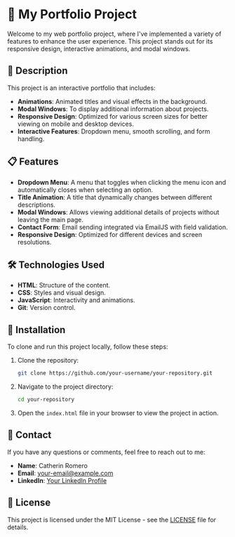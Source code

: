 # 📂 My Portfolio Project

Welcome to my web portfolio project, where I've implemented a variety of features to enhance the user experience. This project stands out for its responsive design, interactive animations, and modal windows.

## 🚀 Description

This project is an interactive portfolio that includes:

- **Animations**: Animated titles and visual effects in the background.
- **Modal Windows**: To display additional information about projects.
- **Responsive Design**: Optimized for various screen sizes for better viewing on mobile and desktop devices.
- **Interactive Features**: Dropdown menu, smooth scrolling, and form handling.

## 📋 Features

- **Dropdown Menu**: A menu that toggles when clicking the menu icon and automatically closes when selecting an option.
- **Title Animation**: A title that dynamically changes between different descriptions.
- **Modal Windows**: Allows viewing additional details of projects without leaving the main page.
- **Contact Form**: Email sending integrated via EmailJS with field validation.
- **Responsive Design**: Optimized for different devices and screen resolutions.

## 🛠️ Technologies Used

- **HTML**: Structure of the content.
- **CSS**: Styles and visual design.
- **JavaScript**: Interactivity and animations.
- **Git**: Version control.

## 🌟 Installation

To clone and run this project locally, follow these steps:

1. Clone the repository:
    ```bash
    git clone https://github.com/your-username/your-repository.git
    ```

2. Navigate to the project directory:
    ```bash
    cd your-repository
    ```

3. Open the `index.html` file in your browser to view the project in action.

## 📧 Contact

If you have any questions or comments, feel free to reach out to me:

- **Name**: Catherin Romero
- **Email**: your-email@example.com
- **LinkedIn**: [Your LinkedIn Profile](https://www.linkedin.com/in/your-profile)

## 📄 License

This project is licensed under the MIT License - see the [LICENSE](LICENSE) file for details.



